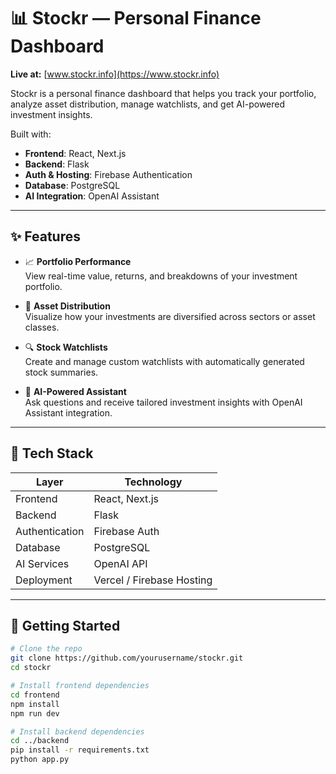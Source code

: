 # 📊 Stockr — Personal Finance Dashboard

**Live at:** [www.stockr.info](https://www.stockr.info)

Stockr is a personal finance dashboard that helps you track your portfolio, analyze asset distribution, manage watchlists, and get AI-powered investment insights.

Built with:
- **Frontend**: React, Next.js
- **Backend**: Flask
- **Auth & Hosting**: Firebase Authentication
- **Database**: PostgreSQL
- **AI Integration**: OpenAI Assistant

---

## ✨ Features

- 📈 **Portfolio Performance**  
  View real-time value, returns, and breakdowns of your investment portfolio.

- 🧩 **Asset Distribution**  
  Visualize how your investments are diversified across sectors or asset classes.

- 🔍 **Stock Watchlists**  
  Create and manage custom watchlists with automatically generated stock summaries.

- 🤖 **AI-Powered Assistant**  
  Ask questions and receive tailored investment insights with OpenAI Assistant integration.

---

## 🔧 Tech Stack

| Layer         | Technology               |
|--------------|--------------------------|
| Frontend     | React, Next.js           |
| Backend      | Flask                    |
| Authentication | Firebase Auth         |
| Database     | PostgreSQL               |
| AI Services  | OpenAI API               |
| Deployment   | Vercel / Firebase Hosting|

---

## 🚀 Getting Started

```bash
# Clone the repo
git clone https://github.com/yourusername/stockr.git
cd stockr

# Install frontend dependencies
cd frontend
npm install
npm run dev

# Install backend dependencies
cd ../backend
pip install -r requirements.txt
python app.py

